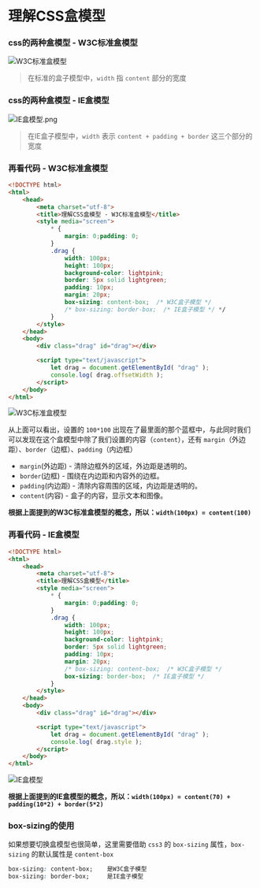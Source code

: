 # 理解CSS盒模型
### css的两种盒模型 - W3C标准盒模型
![W3C标准盒模型](https://upload-images.jianshu.io/upload_images/1726248-4f05ba6d1619fbf0.png?imageMogr2/auto-orient/strip%7CimageView2/2/w/1240)

> 在标准的盒子模型中，`width` 指 `content` 部分的宽度

### css的两种盒模型 - IE盒模型
![IE盒模型.png](https://upload-images.jianshu.io/upload_images/1726248-7acda98d8018d127.png?imageMogr2/auto-orient/strip%7CimageView2/2/w/1240)


> 在IE盒子模型中，`width` 表示 `content + padding + border` 这三个部分的宽度

### 再看代码 - W3C标准盒模型
```html
<!DOCTYPE html>
<html>
    <head>
        <meta charset="utf-8">
        <title>理解CSS盒模型 - W3C标准盒模型</title>
        <style media="screen">
            * {
                margin: 0;padding: 0;
            }
            .drag {
                width: 100px;
                height: 100px;
                background-color: lightpink;
                border: 5px solid lightgreen;
                padding: 10px;
                margin: 20px;
                box-sizing: content-box;  /* W3C盒子模型 */
                /* box-sizing: border-box;  /* IE盒子模型 */ */
            }
        </style>
    </head>
    <body>
        <div class="drag" id="drag"></div>

        <script type="text/javascript">
            let drag = document.getElementById( "drag" );
            console.log( drag.offsetWidth );
        </script>
    </body>
</html>
```
![W3C标准盒模型](https://upload-images.jianshu.io/upload_images/1726248-ac891648db92276e.png?imageMogr2/auto-orient/strip%7CimageView2/2/w/1240)

从上面可以看出，设置的 `100*100` 出现在了最里面的那个蓝框中，与此同时我们可以发现在这个盒模型中除了我们设置的内容（`content`），还有 `margin`（外边距）、`border`（边框）、`padding`（内边框）

- `margin`(外边距) - 清除边框外的区域，外边距是透明的。
- `border`(边框) - 围绕在内边距和内容外的边框。
- `padding`(内边距) - 清除内容周围的区域，内边距是透明的。
- `content`(内容) - 盒子的内容，显示文本和图像。

**根据上面提到的W3C标准盒模型的概念，所以：`width(100px) = content(100)`**

### 再看代码 - IE盒模型
```html
<!DOCTYPE html>
<html>
    <head>
        <meta charset="utf-8">
        <title>理解CSS盒模型</title>
        <style media="screen">
            * {
                margin: 0;padding: 0;
            }
            .drag {
                width: 100px;
                height: 100px;
                background-color: lightpink;
                border: 5px solid lightgreen;
                padding: 10px;
                margin: 20px;
                /* box-sizing: content-box;  /* W3C盒子模型 */
                box-sizing: border-box;  /* IE盒子模型 */
            }
        </style>
    </head>
    <body>
        <div class="drag" id="drag"></div>

        <script type="text/javascript">
            let drag = document.getElementById( "drag" );
            console.log( drag.style );
        </script>
    </body>
</html>
```
![IE盒模型](https://upload-images.jianshu.io/upload_images/1726248-8c9fd78b5775f0c7.png?imageMogr2/auto-orient/strip%7CimageView2/2/w/1240)

**根据上面提到的IE盒模型的概念，所以：`width(100px) = content(70) + padding(10*2) + border(5*2)`**

### box-sizing的使用
如果想要切换盒模型也很简单，这里需要借助 `css3` 的 `box-sizing` 属性，`box-sizing` 的默认属性是 `content-box`
```css
box-sizing: content-box;    是W3C盒子模型
box-sizing: border-box;     是IE盒子模型
```
